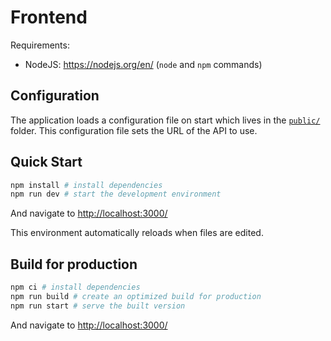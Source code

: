 # Frontend

Requirements:

- NodeJS: https://nodejs.org/en/ (`node` and `npm` commands)

## Configuration

The application loads a configuration file on start which lives in the [`public/`](./public/config.json) folder.
This configuration file sets the URL of the API to use.

## Quick Start

```sh
npm install # install dependencies
npm run dev # start the development environment
```

And navigate to <http://localhost:3000/>

This environment automatically reloads when files are edited.

## Build for production

```sh
npm ci # install dependencies
npm run build # create an optimized build for production
npm run start # serve the built version
```

And navigate to <http://localhost:3000/>
